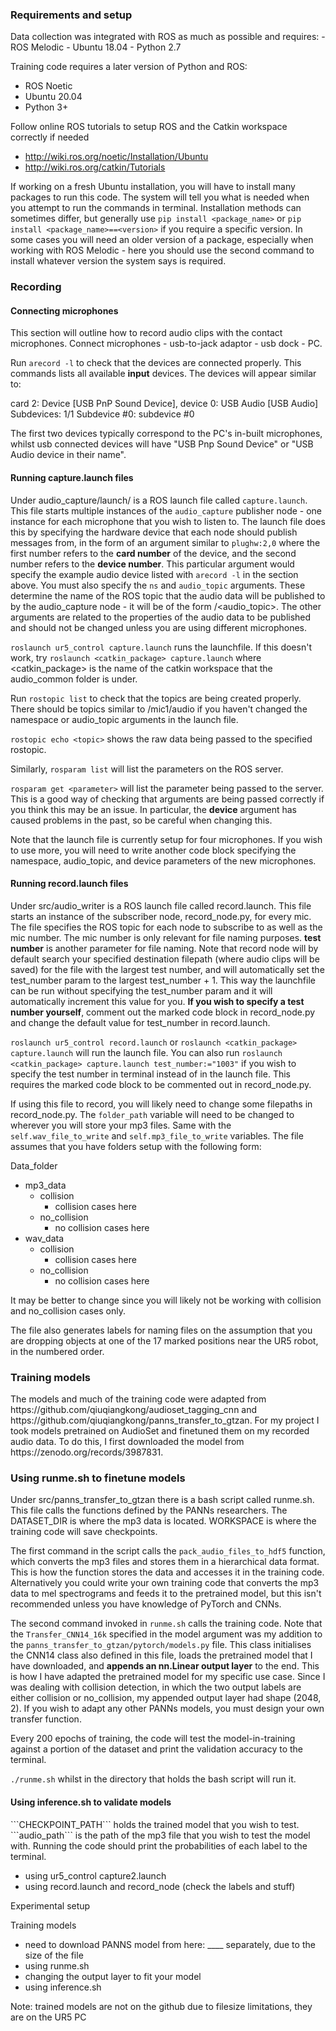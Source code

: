 <h3>Requirements and setup</h3>
Data collection was integrated with ROS as much as possible and requires:
- ROS Melodic 
- Ubuntu 18.04
- Python 2.7

Training code requires a later version of Python and ROS:
- ROS Noetic
- Ubuntu 20.04
- Python 3+

Follow online ROS tutorials to setup ROS and the Catkin workspace correctly if needed
- http://wiki.ros.org/noetic/Installation/Ubuntu
- http://wiki.ros.org/catkin/Tutorials

If working on a fresh Ubuntu installation, you will have to install many packages to run this code. The system will tell you what is needed when 
you attempt to run the commands in terminal. Installation methods can sometimes differ, but generally use
```pip install <package_name>``` or ```pip install <package_name>==<version>``` if you require a specific version. In some cases you will need an 
older version of a package, especially when working with ROS Melodic - here you should use the second command to install whatever version the system says is required. 

<h3>Recording</h3>
<h4> Connecting microphones </h4>
This section will outline how to record audio clips with the contact microphones. Connect microphones - usb-to-jack adaptor - usb dock - PC. 

Run ```arecord -l``` to check that the devices are connected properly. This commands lists all available **input** devices. The devices will appear similar to:

card 2: Device [USB PnP Sound Device], device 0: USB Audio [USB Audio]
  Subdevices: 1/1
  Subdevice #0: subdevice #0

The first two devices typically correspond to the PC's in-built microphones, whilst usb connected devices will have "USB Pnp Sound Device" or "USB Audio device in their name".

<h4> Running capture.launch files </h4>

Under audio_capture/launch/ is a ROS launch file called ```capture.launch```. This file starts multiple instances of the ```audio_capture``` publisher node - one instance for each microphone that you wish to listen to. The launch file does this by specifying the hardware device that each node should publish messages from, in the form of an argument similar to ```plughw:2,0``` where the first number refers to the **card number** of the device, and the second number refers to the **device number**. This particular argument would specify the example audio device listed with ```arecord -l``` in the section above. You must also specify the ```ns``` and ```audio_topic``` arguments. These determine the name of the ROS topic that the audio data will be published to by the audio_capture node - it will be of the form <ns>/<audio_topic>. The other arguments are related to the properties of the audio data to be published and should not be changed unless you are using different microphones.


```roslaunch ur5_control capture.launch``` runs the launchfile. If this doesn't work, try
```roslaunch <catkin_package> capture.launch``` where <catkin_package> is the name of the catkin workspace that the audio_common folder is under. 

Run ```rostopic list``` to check that the topics are being created properly. There should be topics similar to /mic1/audio if you haven't changed the namespace or audio_topic arguments in the launch file. 

```rostopic echo <topic>``` shows the raw data being passed to the specified rostopic. 

Similarly, ```rosparam list``` will list the parameters on the ROS server. 

```rosparam get <parameter>``` will list the parameter being passed to the server. This is a good way of checking that arguments are being passed correctly if you think this may be an issue. In particular, the **device** argument has caused problems in the past, so be careful when changing this.

Note that the launch file is currently setup for four microphones. If you wish to use more, you will need to write another code block specifying the namespace, audio_topic, and device parameters of the new microphones.

<h4> Running record.launch files </h4>

Under src/audio_writer is a ROS launch file called record.launch. This file starts an instance of the subscriber node, record_node.py, for every mic. The file specifies the ROS topic for each node to subscribe to as well as the mic number. The mic number is only relevant for file naming purposes. **test number** is another parameter for file naming. Note that record node will by default search your specified destination filepath (where audio clips will be saved) for the file with the largest test number, and will automatically set the test_number param to the largest test_number + 1. This way the launchfile can be run without specifying the test_number param and it will automatically increment this value for you. **If you wish to specify a test number yourself**, comment out the marked code block in record_node.py and change the default value for test_number in record.launch.

```roslaunch ur5_control record.launch``` or ```roslaunch <catkin_package> capture.launch``` will run the launch file. You can also run 
```roslaunch <catkin_package> capture.launch test_number:="1003"``` if you wish to specify the test number in terminal instead of in the launch file. This requires the marked code block to be commented out in record_node.py. 

If using this file to record, you will likely need to change some filepaths in record_node.py. The ```folder_path``` variable will need to be changed to wherever you will store your mp3 files. Same with the ```self.wav_file_to_write``` and ```self.mp3_file_to_write``` variables. The file assumes that you have folders setup with the following form: 

Data_folder
  - mp3_data
      - collision
        - collision cases here
      - no_collision
        - no collision cases here
  - wav_data
    - collision
      - collision cases here
    - no_collision
      - no collision cases here

It may be better to change since you will likely not be working with collision and no_collision cases only.

The file also generates labels for naming files on the assumption that you are dropping objects at one of the 17 marked positions near the UR5 robot, in the numbered order. 

<h3>Training models</h3>
The models and much of the training code were adapted from https://github.com/qiuqiangkong/audioset_tagging_cnn and https://github.com/qiuqiangkong/panns_transfer_to_gtzan. 
For my project I took models pretrained on AudioSet and finetuned them on my recorded audio data. To do this, I first downloaded the model from https://zenodo.org/records/3987831. 

<h3>Using runme.sh to finetune models</h3>
Under src/panns_transfer_to_gtzan there is a bash script called runme.sh. This file calls the functions defined by the PANNs researchers. The DATASET_DIR is where the mp3 data is located. WORKSPACE is where the training code will save checkpoints. 

The first command in the script calls the ```pack_audio_files_to_hdf5``` function, which converts the mp3 files and stores them in a hierarchical data format. This is how the function stores the data and accesses it in the training code. Alternatively you could write your own training code that converts the mp3 data to mel spectrograms and feeds it to the pretrained model, but this isn't recommended unless you have knowledge of PyTorch and CNNs. 

The second command invoked in ```runme.sh``` calls the training code. Note that the ```Transfer_CNN14_16k``` specified in the model argument was my addition to the ```panns_transfer_to_gtzan/pytorch/models.py``` file. This class initialises the CNN14 class also defined in this file, loads the pretrained model that I have downloaded, and **appends an nn.Linear output layer** to the end. This is how I have adapted the pretrained model for my specific use case. Since I was dealing with collision detection, in which the two output labels are either collision or no_collision, my appended output layer had shape (2048, 2). If you wish to adapt any other PANNs models, you must design your own transfer function. 

Every 200 epochs of training, the code will test the model-in-training against a portion of the dataset and print the validation accuracy to the terminal. 

```./runme.sh``` whilst in the directory that holds the bash script will run it.

<h4>Using inference.sh to validate models</h4>
```CHECKPOINT_PATH``` holds the trained model that you wish to test.
```audio_path``` is the path of the mp3 file that you wish to test the model with. 
Running the code should print the probabilities of each label to the terminal. 


- using ur5_control capture2.launch
- using record.launch and record_node (check the labels and stuff)

Experimental setup

Training models
- need to download PANNS model from here: ____ separately, due to the size of the file
- using runme.sh
- changing the output layer to fit your model
- using inference.sh

Note: trained models are not on the github due to filesize limitations, they are on the UR5 PC